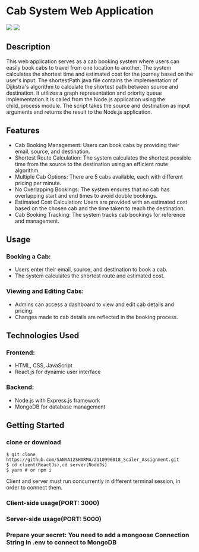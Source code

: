 # Cab System Web Application

<p>
<img src="https://img.shields.io/badge/ReactJS-blue?logo=react"
<img src="https://img.shields.io/badge/Backend-NodeJS-green?logo=node.js">
<img src="https://img.shields.io/badge/DataBase-MongoDB-lightgreen?logo=mongoDB">
</p>

## Description
This web application serves as a cab booking system where users can easily book cabs to travel from one location to another. The system calculates the shortest time and estimated cost for the journey based on the user's input.
The shortestPath.java file contains the implementation of Dijkstra's algorithm to calculate the shortest path between source and destination. It utilizes a graph representation and priority queue implementation.It is called from the Node.js application using the child_process module. The script takes the source and destination as input arguments and returns the result to the Node.js application.

##  Features
- Cab Booking Management: Users can book cabs by providing their email, source, and destination.
- Shortest Route Calculation: The system calculates the shortest possible time from the source to the destination using an efficient route algorithm.
- Multiple Cab Options: There are 5 cabs available, each with different pricing per minute.
- No Overlapping Bookings: The system ensures that no cab has overlapping start and end times to avoid double bookings.
- Estimated Cost Calculation: Users are provided with an estimated cost based on the chosen cab and the time taken to reach the destination.
- Cab Booking Tracking: The system tracks cab bookings for reference and management.

## Usage
### Booking a Cab:
- Users enter their email, source, and destination to book a cab.
- The system calculates the shortest route and estimated cost.
### Viewing and Editing Cabs:
- Admins can access a dashboard to view and edit cab details and pricing.
- Changes made to cab details are reflected in the booking process.

## Technologies Used
### Frontend:
- HTML, CSS, JavaScript
- React.js for dynamic user interface
### Backend:
- Node.js with Express.js framework
- MongoDB for database management

## Getting Started
### clone or download
```terminal
$ git clone https://github.com/SANYA12SHARMA/2110996018_Scaler_Assignment.git
$ cd client(ReactJs),cd server(NodeJs)
$ yarn # or npm i
```

Client and server must run concurrently in different terminal session, in order to connect them.

### Client-side usage(PORT: 3000)

### Server-side usage(PORT: 5000)

### Prepare your secret: You need to add a mongoose Connection String in .env to connect to MongoDB




